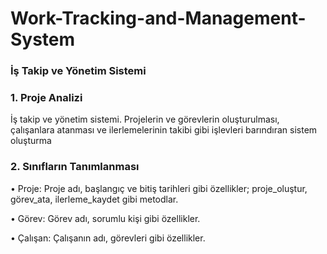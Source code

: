 # Work-Tracking-and-Management-System
### İş Takip ve Yönetim Sistemi

### 1. Proje Analizi

İş takip ve yönetim sistemi. Projelerin ve görevlerin oluşturulması, çalışanlara atanması ve ilerlemelerinin takibi gibi işlevleri barındıran sistem oluşturma

### 2. Sınıfların Tanımlanması

•  Proje: Proje adı, başlangıç ve bitiş tarihleri gibi özellikler; proje_oluştur, görev_ata, ilerleme_kaydet gibi metodlar.

•  Görev: Görev adı, sorumlu kişi gibi özellikler.

•  Çalışan: Çalışanın adı, görevleri gibi özellikler.
